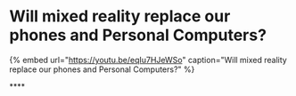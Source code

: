 # Will mixed reality replace our phones and Personal Computers?

{% embed url="https://youtu.be/eqIu7HJeWSo" caption="Will mixed reality replace our phones and Personal Computers?" %}

\*\*\*\*

### 

